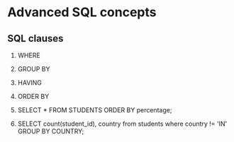 # Advanced SQL concepts

## SQL clauses
1. WHERE
2. GROUP BY
3. HAVING
4. ORDER BY

4. SELECT * FROM STUDENTS ORDER BY percentage;
2. SELECT count(student_id), country from students where country != 'IN' GROUP BY COUNTRY;
